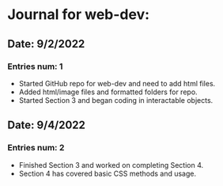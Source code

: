 # Journal for web-dev:
## Date: 9/2/2022
### Entries num: 1
- Started GitHub repo for web-dev and need to add html files.
- Added html/image files and formatted folders for repo.
- Started Section 3 and began coding in interactable objects.
## Date: 9/4/2022
### Entries num: 2
- Finished Section 3 and worked on completing Section 4.
- Section 4 has covered basic CSS methods and usage.

